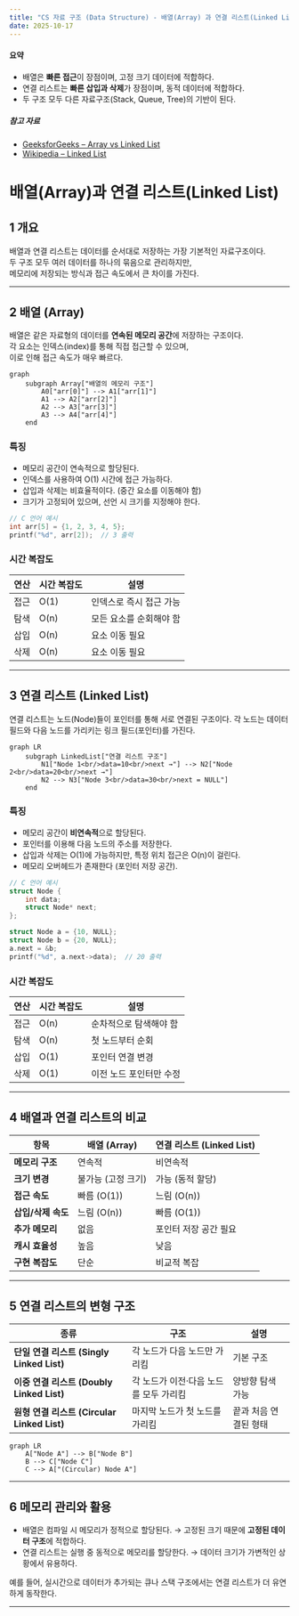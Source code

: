 ```yaml
---
title: "CS 자료 구조 (Data Structure) - 배열(Array) 과 연결 리스트(Linked List)"
date: 2025-10-17
---
```


#### 요약

* 배열은 **빠른 접근**이 장점이며, 고정 크기 데이터에 적합하다.
* 연결 리스트는 **빠른 삽입과 삭제**가 장점이며, 동적 데이터에 적합하다.
* 두 구조 모두 다른 자료구조(Stack, Queue, Tree)의 기반이 된다.

##### 참고 자료

* [GeeksforGeeks – Array vs Linked List](https://www.geeksforgeeks.org/array-vs-linked-list/)
* [Wikipedia – Linked List](https://en.wikipedia.org/wiki/Linked_list)


# 배열(Array)과 연결 리스트(Linked List)

## 1️ 개요
배열과 연결 리스트는 데이터를 순서대로 저장하는 가장 기본적인 자료구조이다.  
두 구조 모두 여러 데이터를 하나의 묶음으로 관리하지만,  
메모리에 저장되는 방식과 접근 속도에서 큰 차이를 가진다.

---

## 2️ 배열 (Array)

배열은 같은 자료형의 데이터를 **연속된 메모리 공간**에 저장하는 구조이다.  
각 요소는 인덱스(index)를 통해 직접 접근할 수 있으며,  
이로 인해 접근 속도가 매우 빠르다.

```mermaid
graph 
    subgraph Array["배열의 메모리 구조"]
        A0["arr[0]"] --> A1["arr[1]"]
        A1 --> A2["arr[2]"]
        A2 --> A3["arr[3]"]
        A3 --> A4["arr[4]"]
    end
```

### 특징

* 메모리 공간이 연속적으로 할당된다.
* 인덱스를 사용하여 O(1) 시간에 접근 가능하다.
* 삽입과 삭제는 비효율적이다. (중간 요소를 이동해야 함)
* 크기가 고정되어 있으며, 선언 시 크기를 지정해야 한다.

```c
// C 언어 예시
int arr[5] = {1, 2, 3, 4, 5};
printf("%d", arr[2]);  // 3 출력
```

### 시간 복잡도

| 연산 | 시간 복잡도 | 설명            |
| -- | ------ | ------------- |
| 접근 | O(1)   | 인덱스로 즉시 접근 가능 |
| 탐색 | O(n)   | 모든 요소를 순회해야 함 |
| 삽입 | O(n)   | 요소 이동 필요      |
| 삭제 | O(n)   | 요소 이동 필요      |

---

## 3️ 연결 리스트 (Linked List)

연결 리스트는 노드(Node)들이 포인터를 통해 서로 연결된 구조이다.
각 노드는 데이터 필드와 다음 노드를 가리키는 링크 필드(포인터)를 가진다.

```mermaid
graph LR
    subgraph LinkedList["연결 리스트 구조"]
        N1["Node 1<br/>data=10<br/>next →"] --> N2["Node 2<br/>data=20<br/>next →"]
        N2 --> N3["Node 3<br/>data=30<br/>next = NULL"]
    end
```

### 특징

* 메모리 공간이 **비연속적**으로 할당된다.
* 포인터를 이용해 다음 노드의 주소를 저장한다.
* 삽입과 삭제는 O(1)에 가능하지만, 특정 위치 접근은 O(n)이 걸린다.
* 메모리 오버헤드가 존재한다 (포인터 저장 공간).

```c
// C 언어 예시
struct Node {
    int data;
    struct Node* next;
};

struct Node a = {10, NULL};
struct Node b = {20, NULL};
a.next = &b;
printf("%d", a.next->data);  // 20 출력
```

### 시간 복잡도

| 연산 | 시간 복잡도 | 설명            |
| -- | ------ | ------------- |
| 접근 | O(n)   | 순차적으로 탐색해야 함  |
| 탐색 | O(n)   | 첫 노드부터 순회     |
| 삽입 | O(1)   | 포인터 연결 변경     |
| 삭제 | O(1)   | 이전 노드 포인터만 수정 |

---

## 4️ 배열과 연결 리스트의 비교

| 항목           | 배열 (Array)  | 연결 리스트 (Linked List) |
| ------------ | ----------- | -------------------- |
| **메모리 구조**   | 연속적         | 비연속적                 |
| **크기 변경**    | 불가능 (고정 크기) | 가능 (동적 할당)           |
| **접근 속도**    | 빠름 (O(1))   | 느림 (O(n))            |
| **삽입/삭제 속도** | 느림 (O(n))   | 빠름 (O(1))            |
| **추가 메모리**   | 없음          | 포인터 저장 공간 필요         |
| **캐시 효율성**   | 높음          | 낮음                   |
| **구현 복잡도**   | 단순          | 비교적 복잡               |

---

## 5️ 연결 리스트의 변형 구조

| 종류                                   | 구조                     | 설명           |
| ------------------------------------ | ---------------------- | ------------ |
| **단일 연결 리스트 (Singly Linked List)**   | 각 노드가 다음 노드만 가리킴       | 기본 구조        |
| **이중 연결 리스트 (Doubly Linked List)**   | 각 노드가 이전·다음 노드를 모두 가리킴 | 양방향 탐색 가능    |
| **원형 연결 리스트 (Circular Linked List)** | 마지막 노드가 첫 노드를 가리킴      | 끝과 처음 연결된 형태 |

```mermaid
graph LR
    A["Node A"] --> B["Node B"]
    B --> C["Node C"]
    C --> A["(Circular) Node A"]
```

---

## 6️ 메모리 관리와 활용

* 배열은 컴파일 시 메모리가 정적으로 할당된다.
  → 고정된 크기 때문에 **고정된 데이터 구조**에 적합하다.
* 연결 리스트는 실행 중 동적으로 메모리를 할당한다.
  → 데이터 크기가 가변적인 상황에서 유용하다.

예를 들어, 실시간으로 데이터가 추가되는 큐나 스택 구조에서는
연결 리스트가 더 유연하게 동작한다.

---


